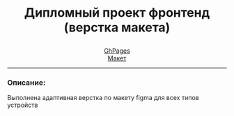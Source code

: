# <p align="center">Дипломный проект фронтенд (верстка макета)</p>

<div align="center"><a href="https://nameless501.github.io/movies-explorer-frontend/">GhPages</a></div>

<div align="center"><a href="https://disk.yandex.ru/d/eB6uCGmyBYCOMQ">Макет</a></div>


___

### Описание: 
Выполнена адаптивная верстка по макету figma для всех типов устройств

